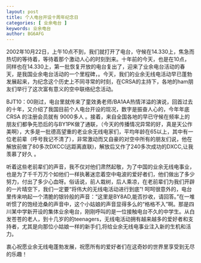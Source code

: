 ```yaml
---
layout: post
title: 个人电台开设十周年纪念日
categories: [ 业余电台 ]
keywords: 业余电台
author: BG6AFG
---
```


2002年10月22日，上午10点不到，我们就打开了电台，守候在14.330上，焦急而热切的等待着，等待着那个激动人心的时刻到来。十年前的今天，也是在10点，同样也在14.330上，第一批恢复开放的电台复出了，迎来了业余电台活动的春天，是我国业余电台活动的一个里程碑，。今天，我们的业余无线电活动早已蓬勃发展起来，为纪念这个历史上不同寻常的时刻，在CRSA的主持下，各地的ham朋友们举行了这次富有意义的空中联络纪念活动。

BJT10：00刚过，电台里就传来了童效勇老师/BA1AA热情洋溢的演说，回首过去的十年，又介绍了我国目前个人电台开设的现况，数字是振奋人心的，今年年底CRSA 的注册会员就有 9000多人 。接着，来自全国各地的早已守候在频率上的朋友们都争先恐后的与BY1PK做了通联，（今天的传播情况异常的好，真是天公作美啊），大多是一批德高望重的老业余无线电家们，平均年龄在65以上，其中有一位老前辈（呼号我记不清了），非常激动而又自豪的对空中所有的朋友们说，他在解放前做了80多次DXCC(远距离直联)，解放后又作了240多次成功的DXCC,让我羡慕了好久 。

听着这些老前辈们的声音，我不仅对他们肃然起敬，为了中国的业余无线电事业，也是为了千千万万个如他们一样执著迷恋着空中电波的爱好者们，他们做出了多少努力，付出了多少心血呀。俗话说，前人栽树，后人乘凉，在老前辈们为我们开辟的一片晴空下，我们一定要“将伟大的无线电活动进行到底”! 呵呵很意外的，电台里传来响起一个清脆的银铃般的声音：“这里是BY8AD,能否抄收，请回答。”在一堆听惯了的饱经沧桑的声音中，这个小姑娘的声音显得多么的“格格不入”啊。那是四川某中学新开设的集体业余电台，刚刚呼叫的是一位接触电台不久的中学生。从白发苍苍的老人，到十几岁的的teenagers，无线电活动拥有越来越多的爱好者和支持者，尤其是向那位小姑娘一样的新手们,将给业余无线电事业注入新的生机和活力。

衷心祝愿业余无线电蓬勃发展，祝愿所有的爱好者们在这奇妙的世界里享受到无尽的乐趣！
